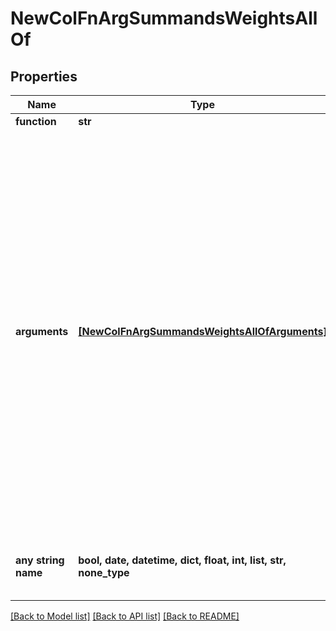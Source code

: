 # NewColFnArgSummandsWeightsAllOf


## Properties
Name | Type | Description | Notes
------------ | ------------- | ------------- | -------------
**function** | **str** |  | 
**arguments** | [**[NewColFnArgSummandsWeightsAllOfArguments]**](NewColFnArgSummandsWeightsAllOfArguments.md) | * &#x60;\&quot;weighted sum by column\&quot;&#x60;: Use the values in the columns called weights to weight the sum of the columns in summands. * &#x60;\&quot;weighted sum by inverse column\&quot;&#x60;: Use the inverse of the values in the columns called weights to weight the sum of the columns in summands. * &#x60;\&quot;weighted mean by column\&quot;&#x60;: Use the values in the columns called weights to weight the mean of the columns in summands.  | 
**any string name** | **bool, date, datetime, dict, float, int, list, str, none_type** | any string name can be used but the value must be the correct type | [optional]

[[Back to Model list]](../README.md#documentation-for-models) [[Back to API list]](../README.md#documentation-for-api-endpoints) [[Back to README]](../README.md)


